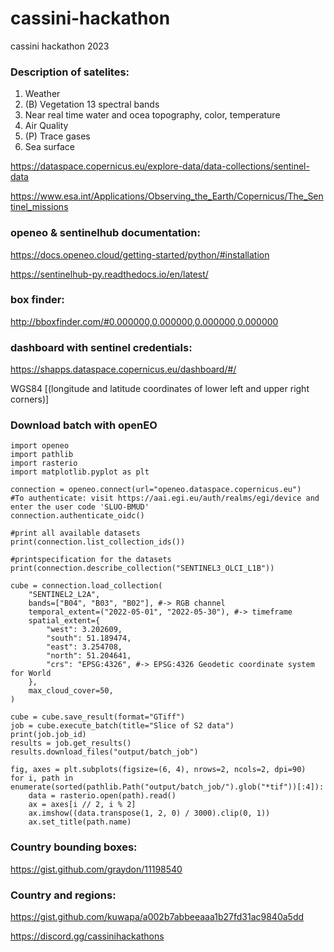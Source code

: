 # cassini-hackathon
cassini hackathon 2023

### Description of satelites:
1. Weather
2. (B) Vegetation 13 spectral bands
3. Near real time water and ocea topography, color, temperature
4. Air Quality
5. (P) Trace gases
6. Sea surface
   
https://dataspace.copernicus.eu/explore-data/data-collections/sentinel-data

https://www.esa.int/Applications/Observing_the_Earth/Copernicus/The_Sentinel_missions

### openeo & sentinelhub documentation:

https://docs.openeo.cloud/getting-started/python/#installation

https://sentinelhub-py.readthedocs.io/en/latest/

### box finder:

http://bboxfinder.com/#0.000000,0.000000,0.000000,0.000000

### dashboard with sentinel credentials:

https://shapps.dataspace.copernicus.eu/dashboard/#/

WGS84
[(longitude and latitude coordinates of lower left and upper right corners)]

### Download batch with openEO

```
import openeo
import pathlib
import rasterio
import matplotlib.pyplot as plt

connection = openeo.connect(url="openeo.dataspace.copernicus.eu")
#To authenticate: visit https://aai.egi.eu/auth/realms/egi/device and enter the user code 'SLUO-BMUD'
connection.authenticate_oidc()

#print all available datasets
print(connection.list_collection_ids())

#printspecification for the datasets
print(connection.describe_collection("SENTINEL3_OLCI_L1B"))

cube = connection.load_collection(
    "SENTINEL2_L2A",
    bands=["B04", "B03", "B02"], #-> RGB channel
    temporal_extent=("2022-05-01", "2022-05-30"), #-> timeframe
    spatial_extent={
        "west": 3.202609,
        "south": 51.189474,
        "east": 3.254708,
        "north": 51.204641,
        "crs": "EPSG:4326", #-> EPSG:4326 Geodetic coordinate system for World
    },
    max_cloud_cover=50,
)

cube = cube.save_result(format="GTiff")
job = cube.execute_batch(title="Slice of S2 data")
print(job.job_id)
results = job.get_results()
results.download_files("output/batch_job")

fig, axes = plt.subplots(figsize=(6, 4), nrows=2, ncols=2, dpi=90)
for i, path in enumerate(sorted(pathlib.Path("output/batch_job/").glob("*tif"))[:4]):
    data = rasterio.open(path).read()
    ax = axes[i // 2, i % 2]
    ax.imshow((data.transpose(1, 2, 0) / 3000).clip(0, 1))
    ax.set_title(path.name)

```
### Country bounding boxes:

https://gist.github.com/graydon/11198540

### Country and regions:

https://gist.github.com/kuwapa/a002b7abbeeaaa1b27fd31ac9840a5dd


https://discord.gg/cassinihackathons
